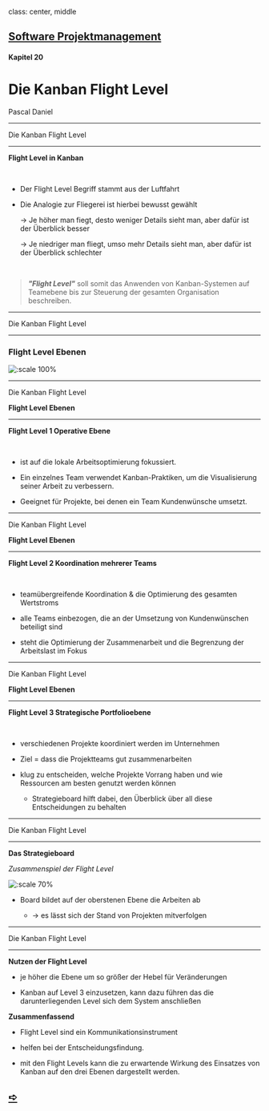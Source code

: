 class: center, middle

## [Software Projektmanagement](index.html)

#### Kapitel 20

# Die Kanban Flight Level

Pascal Daniel

---
Die Kanban Flight Level

----

**Flight Level in Kanban**

<br>

- Der Flight Level Begriff stammt aus der Luftfahrt

- Die Analogie zur Fliegerei ist hierbei bewusst gewählt

  -> Je höher man fiegt, desto weniger Details sieht man, aber dafür ist der Überblick besser

  -> Je niedriger man fliegt, umso mehr Details sieht man, aber dafür ist der Überblick schlechter
  
  <br>

> ***"Flight Level"*** soll somit das Anwenden von Kanban-Systemen auf Teamebene bis zur Steuerung der gesamten Organisation beschreiben.




---
Die Kanban Flight Level

----

### Flight Level Ebenen

![:scale 100%](media/kapitel20/Flight%20Levels.png)


---
Die Kanban Flight Level

**Flight Level Ebenen**

----

**Flight Level 1 Operative Ebene**

<br>

- ist auf die lokale Arbeitsoptimierung fokussiert.
  
- Ein einzelnes Team verwendet Kanban-Praktiken, um die Visualisierung seiner Arbeit zu verbessern.
  
- Geeignet für Projekte, bei denen ein Team Kundenwünsche umsetzt.


---
Die Kanban Flight Level

**Flight Level Ebenen**

----

**Flight Level 2 Koordination mehrerer Teams**

<br>


- teamübergreifende Koordination & die Optimierung des gesamten Wertstroms

- alle Teams einbezogen, die an der Umsetzung von Kundenwünschen beteiligt sind

- steht die Optimierung der Zusammenarbeit und die Begrenzung der Arbeitslast im Fokus


---
Die Kanban Flight Level

**Flight Level Ebenen**

----

**Flight Level 3 Strategische Portfolioebene**

<br>

- verschiedenen Projekte koordiniert werden im Unternehmen

- Ziel = dass die Projektteams gut zusammenarbeiten

- klug zu entscheiden, welche Projekte Vorrang haben und wie Ressourcen am besten genutzt werden können
  
  -  Strategieboard hilft dabei, den Überblick über all diese Entscheidungen zu behalten


---
Die Kanban Flight Level

----

**Das Strategieboard**

*Zusammenspiel der Flight Level*


![:scale 70%](media/kapitel20/Strategieboard.png)


- Board bildet auf der oberstenen Ebene die Arbeiten ab
  
   - -> es lässt sich der Stand von Projekten mitverfolgen

  
---
Die Kanban Flight Level

----

**Nutzen der Flight Level**

- je höher die Ebene um so größer der Hebel für Veränderungen

- Kanban auf Level 3 einzusetzen, kann dazu führen das die darunterliegenden Level sich dem System anschließen
  
**Zusammenfassend**

- Flight Level sind ein Kommunikationsinstrument
  
- helfen bei der Entscheidungsfindung. 
  
- mit den Flight Levels kann die zu erwartende Wirkung des Einsatzes von Kanban auf den drei Ebenen dargestellt werden.

## [&#10154;](?url=21.kapitel.md)